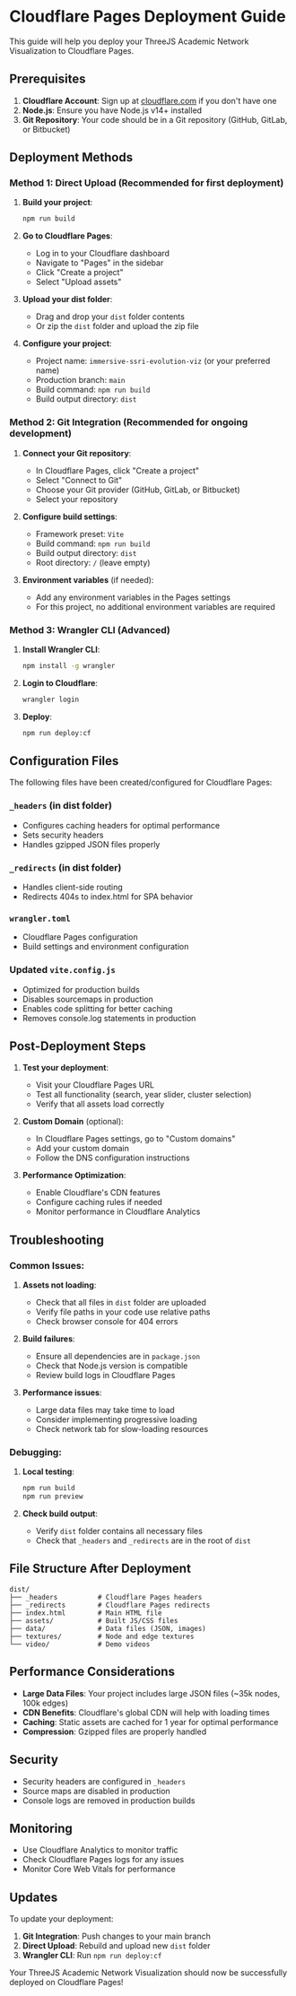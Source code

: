 # Cloudflare Pages Deployment Guide

This guide will help you deploy your ThreeJS Academic Network Visualization to Cloudflare Pages.

## Prerequisites

1. **Cloudflare Account**: Sign up at [cloudflare.com](https://cloudflare.com) if you don't have one
2. **Node.js**: Ensure you have Node.js v14+ installed
3. **Git Repository**: Your code should be in a Git repository (GitHub, GitLab, or Bitbucket)

## Deployment Methods

### Method 1: Direct Upload (Recommended for first deployment)

1. **Build your project**:
   ```bash
   npm run build
   ```

2. **Go to Cloudflare Pages**:
   - Log in to your Cloudflare dashboard
   - Navigate to "Pages" in the sidebar
   - Click "Create a project"
   - Select "Upload assets"

3. **Upload your dist folder**:
   - Drag and drop your `dist` folder contents
   - Or zip the `dist` folder and upload the zip file

4. **Configure your project**:
   - Project name: `immersive-ssri-evolution-viz` (or your preferred name)
   - Production branch: `main`
   - Build command: `npm run build`
   - Build output directory: `dist`

### Method 2: Git Integration (Recommended for ongoing development)

1. **Connect your Git repository**:
   - In Cloudflare Pages, click "Create a project"
   - Select "Connect to Git"
   - Choose your Git provider (GitHub, GitLab, or Bitbucket)
   - Select your repository

2. **Configure build settings**:
   - Framework preset: `Vite`
   - Build command: `npm run build`
   - Build output directory: `dist`
   - Root directory: `/` (leave empty)

3. **Environment variables** (if needed):
   - Add any environment variables in the Pages settings
   - For this project, no additional environment variables are required

### Method 3: Wrangler CLI (Advanced)

1. **Install Wrangler CLI**:
   ```bash
   npm install -g wrangler
   ```

2. **Login to Cloudflare**:
   ```bash
   wrangler login
   ```

3. **Deploy**:
   ```bash
   npm run deploy:cf
   ```

## Configuration Files

The following files have been created/configured for Cloudflare Pages:

### `_headers` (in dist folder)
- Configures caching headers for optimal performance
- Sets security headers
- Handles gzipped JSON files properly

### `_redirects` (in dist folder)
- Handles client-side routing
- Redirects 404s to index.html for SPA behavior

### `wrangler.toml`
- Cloudflare Pages configuration
- Build settings and environment configuration

### Updated `vite.config.js`
- Optimized for production builds
- Disables sourcemaps in production
- Enables code splitting for better caching
- Removes console.log statements in production

## Post-Deployment Steps

1. **Test your deployment**:
   - Visit your Cloudflare Pages URL
   - Test all functionality (search, year slider, cluster selection)
   - Verify that all assets load correctly

2. **Custom Domain** (optional):
   - In Cloudflare Pages settings, go to "Custom domains"
   - Add your custom domain
   - Follow the DNS configuration instructions

3. **Performance Optimization**:
   - Enable Cloudflare's CDN features
   - Configure caching rules if needed
   - Monitor performance in Cloudflare Analytics

## Troubleshooting

### Common Issues:

1. **Assets not loading**:
   - Check that all files in `dist` folder are uploaded
   - Verify file paths in your code use relative paths
   - Check browser console for 404 errors

2. **Build failures**:
   - Ensure all dependencies are in `package.json`
   - Check that Node.js version is compatible
   - Review build logs in Cloudflare Pages

3. **Performance issues**:
   - Large data files may take time to load
   - Consider implementing progressive loading
   - Check network tab for slow-loading resources

### Debugging:

1. **Local testing**:
   ```bash
   npm run build
   npm run preview
   ```

2. **Check build output**:
   - Verify `dist` folder contains all necessary files
   - Check that `_headers` and `_redirects` are in the root of `dist`

## File Structure After Deployment

```
dist/
├── _headers          # Cloudflare Pages headers
├── _redirects        # Cloudflare Pages redirects
├── index.html        # Main HTML file
├── assets/           # Built JS/CSS files
├── data/             # Data files (JSON, images)
├── textures/         # Node and edge textures
└── video/            # Demo videos
```

## Performance Considerations

- **Large Data Files**: Your project includes large JSON files (~35k nodes, 100k edges)
- **CDN Benefits**: Cloudflare's global CDN will help with loading times
- **Caching**: Static assets are cached for 1 year for optimal performance
- **Compression**: Gzipped files are properly handled

## Security

- Security headers are configured in `_headers`
- Source maps are disabled in production
- Console logs are removed in production builds

## Monitoring

- Use Cloudflare Analytics to monitor traffic
- Check Cloudflare Pages logs for any issues
- Monitor Core Web Vitals for performance

## Updates

To update your deployment:

1. **Git Integration**: Push changes to your main branch
2. **Direct Upload**: Rebuild and upload new `dist` folder
3. **Wrangler CLI**: Run `npm run deploy:cf`

Your ThreeJS Academic Network Visualization should now be successfully deployed on Cloudflare Pages!
